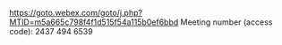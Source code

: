 

https://goto.webex.com/goto/j.php?MTID=m5a665c798f4f1d515f54a115b0ef6bbd
Meeting number (access code): 2437 494 6539
